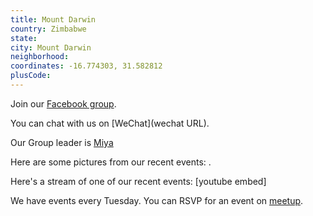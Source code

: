 ```yaml
---
title: Mount Darwin
country: Zimbabwe
state: 
city: Mount Darwin
neighborhood: 
coordinates: -16.774303, 31.582812
plusCode:
---
```

Join our [Facebook group](https://www.facebook.com/groups/348240722204779).

You can chat with us on [WeChat](wechat URL).

Our Group leader is [Miya](freecodecamp.org/miya)

Here are some pictures from our recent events:
![]().

Here's a stream of one of our recent events:
[youtube embed]

We have events every Tuesday. You can RSVP for an event on [meetup](meetupurl).

